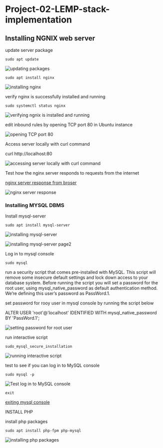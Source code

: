 # Project-02-LEMP-stack-implementation

## Installing NGNIX web server

update server package

`sudo apt update`

![updating packages](./images/installing_ngnix/updating_packages.png)

`sudo apt install nginx`

![installing nginx](./images/installing_ngnix/installing_nginx.png)

verify nginx is successfully installed and running

`sudo systemctl status nginx`

![verifying ngnix is installed and running](./images/installing_ngnix/verifying_nginx_installed_and_running.png)

edit inbound rules by opening TCP port 80 in Ubuntu instance

![opening TCP port 80](./images/installing_ngnix/opening_TCP_port_80.png)

Access server locally with curl command

curl http://localhost:80

![accessing server locally with curl command](./images/installing_ngnix/accessing_server_locally.png)

Test how  the nginx server responds to requests from the internet

[nginx server response from broser](http://3.126.207.206:80)

![nginx server response](./images/installing_ngnix/nginx_server_response.png)

### Installing MYSQL DBMS

Install mysql-server

`sudo apt install mysql-server`

![installing mysql-server](./images/installing_mysql/installing_mysql-server_page1.png)

![installing mysql-server page2](./images/installing_mysql/installing_mysql-server_page2.png)

Log in to mysql console

`sudo mysql`

run a security script that comes pre-installed with MySQL. This script will remove some insecure default settings and lock down access to your database system. Before running the script you will set a password for the root user, using mysql_native_password as default authentication method. We’re defining this user’s password as PassWord.1.

set password for rooy user in mysql console by running the script below

ALTER USER 'root'@'localhost' IDENTIFIED WITH mysql_native_password BY 'PassWord.1';

![setting password for root user](./images/installing_mysql/setting_password_for_root_user.png)

run interactive script

`sudo_mysql_secure_installation`

![running interactive script](./images/installing_mysql/running_interactive_script.png)

test to see if you can log in to MySQL console

`sudo mysql -p`

![Test log in to MySQL console](./images/installing_mysql/test_log_in%20_to_MYSQL_console.png)

`exit`

[exiting mysql console](./images/installing_mysql/exiting_mysql_console.png)

INSTALL PHP

install php packages

`sudo apt install php-fpm php-mysql`

![installing php packages](./images/installing_php/installing_php_packages.png)





